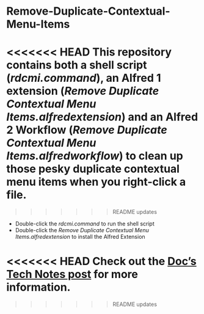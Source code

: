 Remove-Duplicate-Contextual-Menu-Items
======================================

<<<<<<< HEAD
This repository contains both a shell script (*rdcmi.command*), an Alfred 1 extension (*Remove Duplicate Contextual Menu Items.alfredextension*) and an Alfred 2 Workflow (*Remove Duplicate Contextual Menu Items.alfredworkflow*) to clean up those pesky duplicate contextual menu items when you right-click a file. 
=======
>>>>>>> README updates

* Double-click the *rdcmi.command* to run the shell script
* Double-click the *Remove Duplicate Contextual Menu Items.alfredextension* to install the Alfred Extension


<<<<<<< HEAD
Check out the [Doc’s Tech Notes post](http://www.docstechnotes.com/2012/10/remove-duplicate-contextual-menu-items.html) for more information.
=======
>>>>>>> README updates
